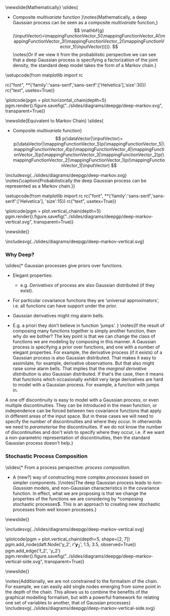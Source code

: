\newslide{Mathematically}
\slides{
* Composite *multivariate* function
}\notes{Mathematically, a deep Gaussian process can be seen as a composite *multivariate* function,}
  $$
  \mathbf{g}(\inputVector)=\mappingFunctionVector_5(\mappingFunctionVector_4(\mappingFunctionVector_3(\mappingFunctionVector_2(\mappingFunctionVector_1(\inputVector))))).
  $$
\notes{Or if we view it from the probabilistic perspective we can see that a deep Gaussian process is specifying a factorization of the joint density, the standard deep model takes the form of a Markov chain.}

\setupcode{from matplotlib import rc

rc("font", **{'family':'sans-serif','sans-serif':['Helvetica'],'size':30})
rc("text", usetex=True)}

\plotcode{pgm = plot.horizontal_chain(depth=5)
pgm.render().figure.savefig("../slides/diagrams/deepgp/deep-markov.svg", transparent=True)}

\newslide{Equivalent to Markov Chain}
\slides{
* Composite *multivariate* function}
  $$
  p(\dataVector|\inputVector)= p(\dataVector|\mappingFunctionVector_5)p(\mappingFunctionVector_5|\mappingFunctionVector_4)p(\mappingFunctionVector_4|\mappingFunctionVector_3)p(\mappingFunctionVector_3|\mappingFunctionVector_2)p(\mappingFunctionVector_2|\mappingFunctionVector_1)p(\mappingFunctionVector_1|\inputVector)
  $$

\includesvg{../slides/diagrams/deepgp/deep-markov.svg}
\notes{\caption{Probabilistically the deep Gaussian process can be represented as a Markov chain.}}

\setupcode{from matplotlib import rc
rc("font", **{'family':'sans-serif','sans-serif':['Helvetica'], 'size':15})
rc("text", usetex=True)}

\plotcode{pgm = plot.vertical_chain(depth=5)
pgm.render().figure.savefig("../slides/diagrams/deepgp/deep-markov-vertical.svg", transparent=True)}

\newslide{}

\includesvg{../slides/diagrams/deepgp/deep-markov-vertical.svg}

### Why Deep?

\slides{* Gaussian processes give priors over functions.

* Elegant properties:
  * e.g. *Derivatives* of process are also Gaussian distributed (if they exist).

* For particular covariance functions they are ‘universal approximators’, i.e. all functions can have support under the prior.

* Gaussian derivatives might ring alarm bells.

* E.g. a priori they don’t believe in function ‘jumps’.
}
\notes{If the result of composing many functions together is simply another function, then why do we bother? The key point is that we can change the class of functions we are modeling by composing in this manner. A Gaussian process is specifying a prior over functions, and one with a number of elegant properties. For example, the derivative process (if it exists) of a Gaussian process is also Gaussian distributed. That makes it easy to assimilate, for example, derivative observations. But that also might raise some alarm bells. That implies that the *marginal derivative distribution* is also Gaussian distributed. If that's the case, then it means that functions which occasionally exhibit very large derivatives are hard to model with a Gaussian process. For example, a function with jumps in. 

A one off discontinuity is easy to model with a Gaussian process, or even multiple discontinuities. They can be introduced in the mean function, or independence can be forced between two covariance functions that apply in different areas of the input space. But in these cases we will need to specify the number of discontinuities and where they occur. In otherwords we need to *parameterise* the discontinuities. If we do not know the number of discontinuities and don't wish to specify where they occur, i.e. if we want a non-parametric representation of discontinuities, then the standard Gaussian process doesn't help.}

### Stochastic Process Composition

\slides{* From a process perspective: *process composition*.

* A (new?) way of constructing more complex *processes* based on simpler components.
}\notes{The deep Gaussian process leads to *non-Gaussian* models, and non-Gaussian characteristics in the covariance function. In effect, what we are proposing is that we change the properties of the functions we are considering by *composing stochastic processes$. This is an approach to creating new stochastic processes from well known processes.} 

\newslide{}

\includesvg{../slides/diagrams/deepgp/deep-markov-vertical.svg}

\plotcode{pgm = plot.vertical_chain(depth=5, shape=[2, 7])
pgm.add_node(daft.Node('y_2', r'$\mathbf{y}_2$', 1.5, 3.5, observed=True))
pgm.add_edge('f_2', 'y_2')
pgm.render().figure.savefig("../slides/diagrams/deepgp/deep-markov-vertical-side.svg", transparent=True)}

\newslide{}

\notes{Additionally, we are not constrained to the formalism of the chain. For example, we can easily add single nodes emerging from some point in the depth of the chain. This allows us to combine the benefits of the graphical modelling formalism, but with a powerful framework for relating one set of variables to another, that of Gaussian processes}
\includesvg{../slides/diagrams/deepgp/deep-markov-vertical-side.svg}


